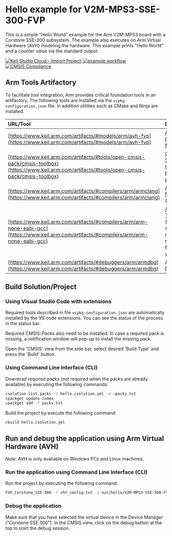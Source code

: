 # Hello example for V2M-MPS3-SSE-300-FVP

This is a simple "Hello World" example for the Arm V2M-MPS3 board with a Corstone SSE-300 subsystem. The example also executes on Arm Virtual Hardware (AVH) modeling the hardware. This example prints "Hello World" and a counter value via the standard output.

[![Keil Studio Cloud - Import Project](https://img.shields.io/badge/Keil_Studio_Cloud-Import_Project-0091bd?logo=arm&logoColor=0091bd)](https://studio.keil.arm.com/?import=https://github.com/Arm-Examples/Hello_V2M-MPS3-SSE-300-FVP.git)
[![example workflow](https://img.shields.io/github/actions/workflow/status/Arm-Examples/Hello_V2M-MPS3-SSE-300-FVP/ci.yml?logo=arm&logoColor=0091bd&label=Example%20Published)](https://www.keil.arm.com/)
[![CMSIS Compliance](https://img.shields.io/github/actions/workflow/status/Arm-Examples/Hello_V2M-MPS3-SSE-300-FVP/verify.yml?logo=arm&logoColor=0091bd&label=CMSIS%20Compliance)](https://www.keil.arm.com/cmsis)

## Arm Tools Artifactory

To facilitate tool integration, Arm provides critical foundation tools in an artifactory. The following tools are installed via the `vcpkg-configuration.json` file. In addition utilities such as CMake and Ninja are installed.

URL/Tool       | Description
:--------------|:-------------------
[https://www.keil.arm.com/artifacts/#models/arm/avh-fvp](https://www.keil.arm.com/artifacts/#models/arm/avh-fvp)                      | [Arm Virtual Hardware FVP Models](https://arm-software.github.io/AVH/main/simulation/html/Using.html)
[https://www.keil.arm.com/artifacts/#tools/open-cmsis-pack/cmsis-toolbox](https://www.keil.arm.com/artifacts/#tools/open-cmsis-pack/cmsis-toolbox)  | [CLI Build System for CMSIS-Pack based projects](https://github.com/Open-CMSIS-Pack/cmsis-toolbox/blob/main/docs/README.md#cmsis-toolbox)
[https://www.keil.arm.com/artifacts/#compilers/arm/armclang](https://www.keil.arm.com/artifacts/#compilers/arm/armclang)      | [Arm Compiler for Embedded](https://developer.arm.com/Tools%20and%20Software/Arm%20Compiler%20for%20Embedded) (commercial)
[https://www.keil.arm.com/artifacts/#compilers/arm/arm-none-eabi-gcc](https://www.keil.arm.com/artifacts/#compilers/arm/arm-none-eabi-gcc) | [Arm GNU Toolchain](https://developer.arm.com/Tools%20and%20Software/GNU%20Toolchain) (community supported); not recommended for Cortex-M with Helium
[https://www.keil.arm.com/artifacts/#debuggers/arm/armdbg](https://www.keil.arm.com/artifacts/#debuggers/arm/armdbg) | Arm Debugger


## Build Solution/Project

### Using Visual Studio Code with extensions

Required tools described in file `vcpkg-configuration.json` are automatically installed by the VS code extensions. You can see the status of the process in the status bar.

Required CMSIS-Packs also need to be installed. In case a required pack is missing, a notification window will pop-up to install the missing pack.

Open the 'CMSIS' view from the side bar, select desired 'Build Type' and press the 'Build' button.

### Using Command Line Interface (CLI)

Download required packs (not required when the packs are already available) by executing the following commands:
   ```sh
   csolution list packs -s hello.csolution.yml -m >packs.txt
   cpackget update-index
   cpackget add -f packs.txt
   ```
Build the project by execute the following command:
```sh
cbuild hello.csolution.yml
```

## Run and debug the application using Arm Virtual Hardware (AVH)

*Note:* AVH is only available on Windows PCs and Linux machines.

### Run the application using Command Line Interface (CLI)

Run the project by executing the following command:
```sh
FVP_Corstone_SSE-300 -f vht_config.txt -a out/hello/V2M-MPS3-SSE-300-FVP/Debug/hello.axf --simlimit 20
```

### Debug the application

Make sure that you have selected the virtual device in the Device Manager ("Corstone SSE 300"). In the CMSIS view, click on the debug button at the top to start the debug session.
